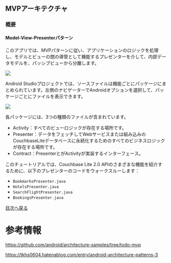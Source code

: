 ## MVPアーキテクチャ
### 概要
#### Model-View-Presenterパターン
このアプリでは、MVPパターンに従い、アプリケーションのロジックを処理し、モデルとビューの間の導管として機能するプレゼンターを介して、内部データモデルを、パッシブビューから分離します。

![](https://cl.ly/073D0j3K1d1P/92ec579c7c197eb1.png)

Android Studioプロジェクトでは、ソースファイルは機能ごとにパッケージにまとめられています。左側のナビゲーターでAndroidオプションを選択して、パッケージごとにファイルを表示できます。

![](https://cl.ly/1h080V1V2g2j/left-navigator.png)

各パッケージには、3つの種類のファイルが含まれています。

- Activity：すべてのビューロジックが存在する場所です。
- Presenter：データをフェッチしてWebサービスまたは組み込みのCouchbaseLiteデータベースに永続化するためのすべてのビジネスロジックが存在する場所です。
- Contract：PresenterとがActivityが実装するインターフェース。

このチュートリアルでは、Couchbase Lite 2.0 APIのさまざまな機能を紹介するために、以下のプレゼンターのコードをウォークスルーします：

- `BookmarksPresenter.java`
- `HotelsPresenter.java`
- `SearchFlightPresenter.java`
- `BookingsPresenter.java`


[目次へ戻る](./README.md)


# 参考情報

https://github.com/android/architecture-samples/tree/todo-mvp

https://tkhs0604.hatenablog.com/entry/android-architecture-patterns-3
